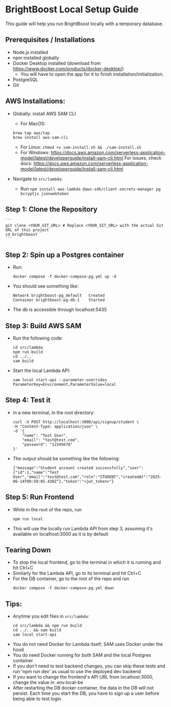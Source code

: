 # BrightBoost Local Setup Guide

This guide will help you run BrightBoost locally with a temporary database.

## Prerequisites / Installations

- Node.js installed
- npm installed globally
- Docker Desktop installed (download from https://www.docker.com/products/docker-desktop/)
  - You will have to open the app for it to finish installation/initialization.
- PostgreSQL
- Git

## AWS Installations:

- Globally: install AWS SAM CLI
  - For MacOS:
  ```
  brew tap aws/tap
  brew install aws-sam-cli
  ```

  - For Linux: `chmod +x sam-install.sh && ./sam-install.sh`
  - For Windows: https://docs.aws.amazon.com/serverless-application-model/latest/developerguide/install-sam-cli.html
    For issues, check docs: https://docs.aws.amazon.com/serverless-application-model/latest/developerguide/install-sam-cli.html
- Navigate to `src/lambda`:
  - Run `npm install aws-lambda @aws-sdk/client-secrets-manager pg bcryptjs jsonwebtoken`

## Step 1: Clone the Repository

    ```
    git clone <YOUR_GIT_URL> # Replace <YOUR_GIT_URL> with the actual Git URL of this project
    cd brightboost
    ```

## Step 2: Spin up a Postgres container

- Run:
  ```
  docker compose -f docker-compose-pg.yml up -d
  ```
- You should see something like:
  ```
  Network brightboost-pg_default   Created
  Container brightboost-pg-db-1    Started
  ```
- The db is accessible through localhost:5435

## Step 3: Build AWS SAM

- Run the following code:
  ```
  cd src/lambda
  npm run build
  cd ../..
  sam build
  ```
- Start the local Lambda API:
  ```
  sam local start-api --parameter-overrides ParameterKey=Environment,ParameterValue=local
  ```

## Step 4: Test it

- In a new terminal, in the root directory:
  ```
  curl -X POST http://localhost:3000/api/signup/student \
  -H "Content-Type: application/json" \
  -d '{
      "name": "Test User",
      "email": "test@test.com",
      "password": "12345678"
  }'
  ```
- The output should be something like the following:
  ```
  {"message":"Student account created successfully","user":{"id":1,"name":"Test User","email":"test@test.com","role":"STUDENT","createdAt":"2025-06-14T00:59:05.430Z"},"token":"<jwt_token>"}
  ```

## Step 5: Run Frontend

- While in the root of the repo, run
  ```
  npm run local
  ```
- This will use the locally run Lambda API from step 3, assuming it's available on localhost:3000 as it is by default

## Tearing Down

- To stop the local frontend, go to the terminal in which it is running and hit Ctrl+C
- Similarly for the Lambda API, go to its terminal and hit Ctrl+C
- For the DB container, go to the root of the repo and run
  ```
  docker compose -f docker-compose-pg.yml down
  ```

## Tips:

- Anytime you edit files in `src/lambda`:
  ```
  cd src/lambda && npm run build
  cd ../.. && sam build
  sam local start-api
  ```
- You do not need Docker for Lambda itself; SAM uses Docker under the hood
- You do need Docker running for both SAM and the local Postgres container
- If you don't need to test backend changes,
  you can skip these tests and run 'npm run dev' as usual to use the deployed dev backend
- If you want to change the frontend's API URL from localhost:3000, change the value in .env.local-be
- After restarting the DB docker container, the data in the DB will not persist.
  Each time you start the DB, you have to sign up a user before being able to test login
